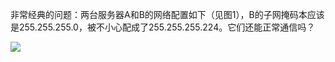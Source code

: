非常经典的问题：两台服务器A和B的网络配置如下（见图1），B的子网掩码本应该是255.255.255.0，被不小心配成了255.255.255.224。它们还能正常通信吗？

![](https://raw.githubusercontent.com/hsxhr-10/picture/master/网络io热身.png)


